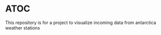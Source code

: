 # ATOC
This repository is for a project to visualize incoming data from antarctica weather stations
